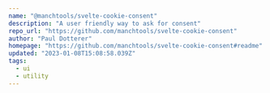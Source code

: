 ```yaml
---
name: "@manchtools/svelte-cookie-consent"
description: "A user friendly way to ask for consent"
repo_url: "https://github.com/manchtools/svelte-cookie-consent"
author: "Paul Dotterer"
homepage: "https://github.com/manchtools/svelte-cookie-consent#readme"
updated: "2023-01-08T15:08:58.039Z"
tags: 
  - ui
  - utility
---
```

